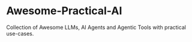 # Awesome-Practical-AI
Collection of Awesome LLMs, AI Agents and Agentic Tools with practical use-cases.
